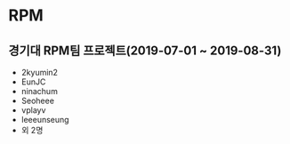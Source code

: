 # RPM
## 경기대 RPM팀 프로젝트(2019-07-01 ~ 2019-08-31)

- 2kyumin2
- EunJC 
- ninachum
- Seoheee
- vplayv
- leeeunseung
- 외 2명
